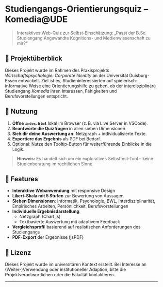 # Studiengangs-Orientierungsquiz – Komedia@UDE

> Interaktives Web-Quiz zur Selbst-Einschätzung: „Passt der B.Sc. Studiengang Angewandte Kognitions- und Medienwissenschaft zu mir?“

## 📌 Projektüberblick

Dieses Projekt wurde im Rahmen des Praxisprojekts *Wirtschaftspsychologie: Corporate Identity* an der Universität Duisburg-Essen entwickelt. Ziel ist es, Studieninteressierten auf spielerisch-informative Weise eine Orientierungshilfe zu geben, ob der interdisziplinäre Studiengang *Komedia* ihren Interessen, Fähigkeiten und Berufsvorstellungen entspricht.

## 🚀 Nutzung

1. **Öffne `index.html`** lokal im Browser (z. B. via Live Server in VSCode).
2. **Beantworte die Quizfragen** in allen sieben Dimensionen.
3. **Sieh dir deine Auswertung an**: Netzgraph + individualisierte Texte.
4. **Exportiere das Ergebnis** als PDF bei Bedarf.
5. Optional: Nutze den Tooltip-Button für weiterführende Einblicke in die Logik.

> **Hinweis:** Es handelt sich um ein exploratives Selbsttest-Tool – keine Studienberatung im rechtlichen Sinne.

## 🎯 Features

- **Interaktive Webanwendung** mit responsive Design
- **Likert-Skala mit 5 Stufen** zur Bewertung von Aussagen
- **Sieben Dimensionen**: Informatik, Psychologie, BWL, Interdisziplinarität, Empirisches Arbeiten, Persönlichkeit, Berufsvorstellungen
- **Individuelle Ergebnisdarstellung**:
  - Netzgraph (Chart.js)
  - Textbasierte Auswertung mit adaptivem Feedback
- **Vergleichsprofil** basierend auf realistischen Anforderungen des Studiengangs
- **PDF-Export** der Ergebnisse (jsPDF)

## 📄 Lizenz

Dieses Projekt wurde im universitären Kontext erstellt. Bei Interesse an (Weiter-)Verwendung oder institutioneller Adaption, bitte die Projektverantwortlichen oder die Fakultät kontaktieren.

---
